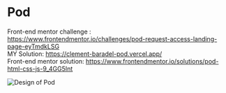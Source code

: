 # Pod

Front-end mentor challenge : https://www.frontendmentor.io/challenges/pod-request-access-landing-page-eyTmdkLSG  
MY Solution: https://clement-baradel-pod.vercel.app/  
Front-end mentor solution: https://www.frontendmentor.io/solutions/pod-html-css-js-9_4GG5Int  

![Design of Pod](https://res.cloudinary.com/dz209s6jk/image/upload/v1605825880/Challenges/a2ue7iqgzn2ammqfndig.jpg)
